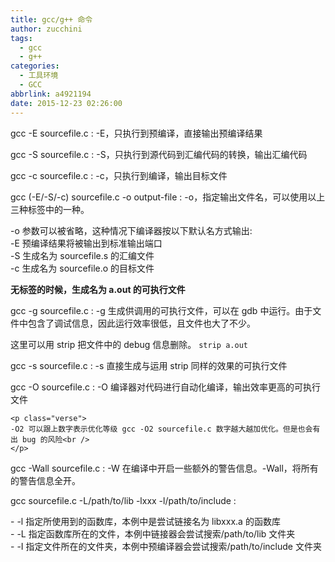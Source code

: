 ```yaml
---
title: gcc/g++ 命令
author: zucchini
tags:
  - gcc
  - g++
categories:
  - 工具环境
  - GCC
abbrlink: a4921194
date: 2015-12-23 02:26:00
---
```


gcc -E sourcefile.c :  -E，只执行到预编译，直接输出预编译结果

gcc -S sourcefile.c :  -S，只执行到源代码到汇编代码的转换，输出汇编代码

gcc -c sourcefile.c :  -c，只执行到编译，输出目标文件

gcc (-E/-S/-c) sourcefile.c -o output-file :  -o，指定输出文件名，可以使用以上三种标签中的一种。

-o 参数可以被省略，这种情况下编译器按以下默认名方式输出: <br />
-E 预编译结果将被输出到标准输出端口<br />
-S 生成名为 sourcefile.s 的汇编文件<br />
-c 生成名为 sourcefile.o 的目标文件<br />

**无标签的时候，生成名为 a.out 的可执行文件**

gcc -g sourcefile.c
:  -g 生成供调用的可执行文件，可以在 gdb 中运行。由于文件中包含了调试信息，因此运行效率很低，且文件也大了不少。

这里可以用 strip 把文件中的 debug 信息删除。 `strip a.out`

gcc -s sourcefile.c
:  -s 直接生成与运用 strip 同样的效果的可执行文件


gcc -O sourcefile.c
:  -O 编译器对代码进行自动化编译，输出效率更高的可执行文件

    <p class="verse">
    -O2 可以跟上数字表示优化等级 gcc -O2 sourcefile.c 数字越大越加优化。但是也会有出 bug 的风险<br />
    </p>


gcc -Wall sourcefile.c
:  -W 在编译中开启一些额外的警告信息。-Wall，将所有的警告信息全开。


gcc sourcefile.c -L/path/to/lib -lxxx -l/path/to/include
:  <p class="verse">
    - -l 指定所使用到的函数库，本例中是尝试链接名为 libxxx.a 的函数库<br />
    - -L 指定函数库所在的文件，本例中链接器会尝试搜索/path/to/lib 文件夹<br />
    - -I 指定文件所在的文件夹，本例中预编译器会尝试搜索/path/to/include 文件夹<br />
    </p>

